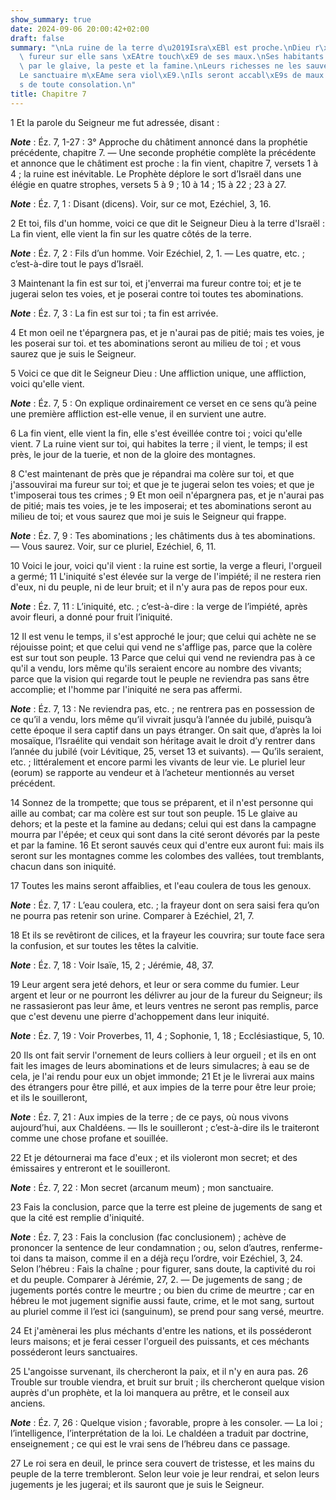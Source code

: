 ```yaml
---
show_summary: true
date: 2024-09-06 20:00:42+02:00
draft: false
summary: "\nLa ruine de la terre d\u2019Isra\xEBl est proche.\nDieu r\xE9pandra sa\
  \ fureur sur elle sans \xEAtre touch\xE9 de ses maux.\nSes habitants p\xE9riront\
  \ par le glaive, la peste et la famine.\nLeurs richesses ne les sauveront pas.\n\
  Le sanctuaire m\xEAme sera viol\xE9.\nIls seront accabl\xE9s de maux et priv\xE9\
  s de toute consolation.\n"
title: Chapitre 7
---
```





1 Et la parole du Seigneur me fut adressée, disant :

***Note*** :  Éz. 7, 1-27 : 3° Approche du châtiment annoncé dans la prophétie précédente, chapitre 7. ― Une seconde prophétie complète la précédente et annonce que le châtiment est proche : la fin vient, chapitre 7, versets 1 à 4 ; la ruine est inévitable. Le Prophète déplore le sort d’Israël dans une élégie en quatre strophes, versets 5 à 9 ; 10 à 14 ; 15 à 22 ; 23 à 27.

***Note*** :  Éz. 7, 1 : Disant (dicens). Voir, sur ce mot, Ezéchiel, 3, 16.

2 Et toi, fils d'un homme, voici ce que dit le Seigneur Dieu à la terre d'Israël : La fin vient, elle vient la fin sur les quatre côtés de la terre.

***Note*** :  Éz. 7, 2 : Fils d’un homme. Voir Ezéchiel, 2, 1. ― Les quatre, etc. ; c’est-à-dire tout le pays d’Israël.


3 Maintenant la fin est sur toi, et j'enverrai ma fureur contre toi; et je te jugerai selon tes voies, et je poserai contre toi toutes tes abominations.

***Note*** :  Éz. 7, 3 : La fin est sur toi ; ta fin est arrivée.

4 Et mon oeil ne t'épargnera pas, et je n'aurai pas de pitié; mais tes voies, je les poserai sur toi. et tes abominations seront au milieu de toi ; et vous saurez que je suis le Seigneur.


5 Voici ce que dit le Seigneur Dieu : Une affliction unique, une affliction, voici qu'elle vient.

***Note*** :  Éz. 7, 5 : On explique ordinairement ce verset en ce sens qu’à peine une première affliction est-elle venue, il en survient une autre.

6 La fin vient, elle vient la fin, elle s'est éveillée contre toi ; voici qu'elle vient. 7 La ruine vient sur toi, qui habites la terre ; il vient, le temps; il est près, le jour de la tuerie, et non de la gloire des montagnes.


8 C'est maintenant de près que je répandrai ma colère sur toi, et que j'assouvirai ma fureur sur toi; et que je te jugerai selon tes voies; et que je t'imposerai tous tes crimes ; 9 Et mon oeil n'épargnera pas, et je n'aurai pas de pitié; mais tes voies, je te les imposerai; et tes abominations seront au milieu de toi; et vous saurez que moi je suis le Seigneur qui frappe.

***Note*** :  Éz. 7, 9 : Tes abominations ; les châtiments dus à tes abominations. ― Vous saurez. Voir, sur ce pluriel, Ezéchiel, 6, 11.


10 Voici le jour, voici qu'il vient : la ruine est sortie, la verge a fleuri, l'orgueil a germé; 11 L'iniquité s'est élevée sur la verge de l'impiété; il ne restera rien d'eux, ni du peuple, ni de leur bruit; et il n'y aura pas de repos pour eux.

***Note*** :  Éz. 7, 11 : L’iniquité, etc. ; c’est-à-dire : la verge de l’impiété, après avoir fleuri, a donné pour fruit l’iniquité.


12 Il est venu le temps, il s'est approché le jour; que celui qui achète ne se réjouisse point; et que celui qui vend ne s'afflige pas, parce que la colère est sur tout son peuple. 13 Parce que celui qui vend ne reviendra pas à ce qu'il a vendu, lors même qu'ils seraient encore au nombre des vivants; parce que la vision qui regarde tout le peuple ne reviendra pas sans être accomplie; et l'homme par l'iniquité ne sera pas affermi.

***Note*** :  Éz. 7, 13 : Ne reviendra pas, etc. ; ne rentrera pas en possession de ce qu’il a vendu, lors même qu’il vivrait jusqu’à l’année du jubilé, puisqu’à cette époque il sera captif dans un pays étranger. On sait que, d’après la loi mosaïque, l’Israélite qui vendait son héritage avait le droit d’y rentrer dans l’année du jubilé (voir Lévitique, 25, verset 13 et suivants). ― Qu’ils seraient, etc. ; littéralement et encore parmi les vivants de leur vie. Le pluriel leur (eorum) se rapporte au vendeur et à l’acheteur mentionnés au verset précédent.


14 Sonnez de la trompette; que tous se préparent, et il n'est personne qui aille au combat; car ma colère est sur tout son peuple. 15 Le glaive au dehors; et la peste et la famine au dedans; celui qui est dans la campagne mourra par l'épée; et ceux qui sont dans la cité seront dévorés par la peste et par la famine. 16 Et seront sauvés ceux qui d'entre eux auront fui: mais ils seront sur les montagnes comme les colombes des vallées, tout tremblants, chacun dans son iniquité.


17 Toutes les mains seront affaiblies, et l'eau coulera de tous les genoux.

***Note*** :  Éz. 7, 17 : L’eau coulera, etc. ; la frayeur dont on sera saisi fera qu’on ne pourra pas retenir son urine. Comparer à Ezéchiel, 21, 7.

18 Et ils se revêtiront de cilices, et la frayeur les couvrira; sur toute face sera la confusion, et sur toutes les têtes la calvitie.

***Note*** :  Éz. 7, 18 : Voir Isaïe, 15, 2 ; Jérémie, 48, 37.


19 Leur argent sera jeté dehors, et leur or sera comme du fumier. Leur argent et leur or ne pourront les délivrer au jour de la fureur du Seigneur; ils ne rassasieront pas leur âme, et leurs ventres ne seront pas remplis, parce que c'est devenu une pierre d'achoppement dans leur iniquité.

***Note*** :  Éz. 7, 19 : Voir Proverbes, 11, 4 ; Sophonie, 1, 18 ; Ecclésiastique, 5, 10.

20 Ils ont fait servir l'ornement de leurs colliers à leur orgueil ; et ils en ont fait les images de leurs abominations et de leurs simulacres; à eau se de cela, je l'ai rendu pour eux un objet immonde; 21 Et je le livrerai aux mains des étrangers pour être pillé, et aux impies de la terre pour être leur proie; et ils le souilleront,

***Note*** :  Éz. 7, 21 : Aux impies de la terre ; de ce pays, où nous vivons aujourd’hui, aux Chaldéens. ― Ils le souilleront ; c’est-à-dire ils le traiteront comme une chose profane et souillée.


22 Et je détournerai ma face d'eux ; et ils violeront mon secret; et des émissaires y entreront et le souilleront.

***Note*** :  Éz. 7, 22 : Mon secret (arcanum meum) ; mon sanctuaire.

23 Fais la conclusion, parce que la terre est pleine de jugements de sang et que la cité est remplie d'iniquité.

***Note*** :  Éz. 7, 23 : Fais la conclusion (fac conclusionem) ; achève de prononcer la sentence de leur condamnation ; ou, selon d’autres, renferme-toi dans ta maison, comme il en a déjà reçu l’ordre, voir Ezéchiel, 3, 24. Selon l’hébreu : Fais la chaîne ; pour figurer, sans doute, la captivité du roi et du peuple. Comparer à Jérémie, 27, 2. ― De jugements de sang ; de jugements portés contre le meurtre ; ou bien du crime de meurtre ; car en hébreu le mot jugement signifie aussi faute, crime, et le mot sang, surtout au pluriel comme il l’est ici (sanguinum), se prend pour sang versé, meurtre.

24 Et j'amènerai les plus méchants d'entre les nations, et ils posséderont leurs maisons; et je ferai cesser l'orgueil des puissants, et ces méchants posséderont leurs sanctuaires.


25 L'angoisse survenant, ils chercheront la paix, et il n'y en aura pas. 26 Trouble sur trouble viendra, et bruit sur bruit ; ils chercheront quelque vision auprès d'un prophète, et la loi manquera au prêtre, et le conseil aux anciens.

***Note*** :  Éz. 7, 26 : Quelque vision ; favorable, propre à les consoler. ― La loi ; l’intelligence, l’interprétation de la loi. Le chaldéen a traduit par doctrine, enseignement ; ce qui est le vrai sens de l’hébreu dans ce passage.

27 Le roi sera en deuil, le prince sera couvert de tristesse, et les mains du peuple de la terre trembleront. Selon leur voie je leur rendrai, et selon leurs jugements je les jugerai; et ils sauront que je suis le Seigneur.

